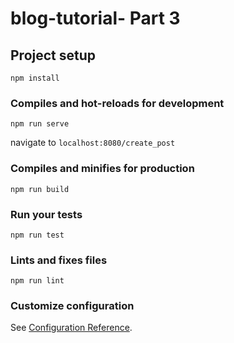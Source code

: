 # blog-tutorial- Part 3

## Project setup
```
npm install
```

### Compiles and hot-reloads for development
```
npm run serve
```
navigate to ```localhost:8080/create_post```

### Compiles and minifies for production
```
npm run build
```

### Run your tests
```
npm run test
```

### Lints and fixes files
```
npm run lint
```

### Customize configuration
See [Configuration Reference](https://cli.vuejs.org/config/).
